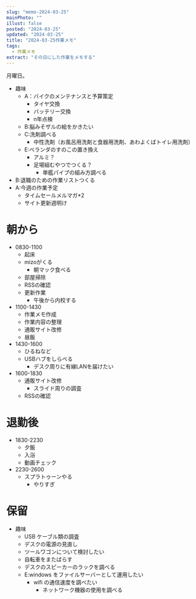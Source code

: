 ```yaml
---
slug: "memo-2024-03-25"
mainPhoto: ""
illust: false
posted: "2024-03-25"
updated: "2024-03-25"
title: "2024-03-25作業メモ"
tags:
  - 作業メモ
extract: "その日にした作業をメモする"
---
```


月曜日。  

- 趣味
  - A：バイクのメンテナンスと予算策定
    - タイヤ交換
    - バッテリー交換
    - n年点検
  - B:脳みそザルの絵をかきたい
  - C:洗剤調べる
    - 中性洗剤（お風呂用洗剤と食器用洗剤、あわよくばトイレ用洗剤）
  - E:ベランダのすのこの置き換え
    - アルミ？
    - 足場組むやつでつくる？
      - 単艦パイプの組み方調べる
- B:退職のための作業リストつくる
- A:今週の作業予定
  - タイムセールメルマガ*2
  - サイト更新週明け

# 朝から

- 0830-1100
  - 起床
  - mizoがくる
    - 朝マック食べる
  - 部屋掃除
  - RSSの確認
  - 更新作業
    - 午後から内校する
- 1100-1430
  - 作業メモ作成
  - 作業内容の整理
  - 通販サイト改修
  - 昼飯
- 1430-1600
  - ひるねなど
  - USBハブをしらべる
    - デスク周りに有線LANを届けたい
- 1600-1830
  - 通販サイト改修
    - スライド周りの調査
  - RSSの確認


# 退勤後

- 1830-2230
  - 夕飯
  - 入浴
  - 動画チェック
- 2230-2600
  - スプラトゥーンやる
    - やりすぎ


# 保留

- 趣味
  - USB ケーブル類の調査
  - デスクの電源の見直し
  - ツールワゴンについて検討したい
  - 自転車をまたばらす
  - デスクのスピーカーのラックを調べる
  - E:windows をファイルサーバーとして運用したい
    - wifi の通信速度を調べたい
      - ネットワーク機器の使用を調べる
